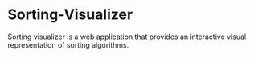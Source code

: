 # Sorting-Visualizer
Sorting visualizer is a web application that provides an interactive visual representation of sorting algorithms. 
